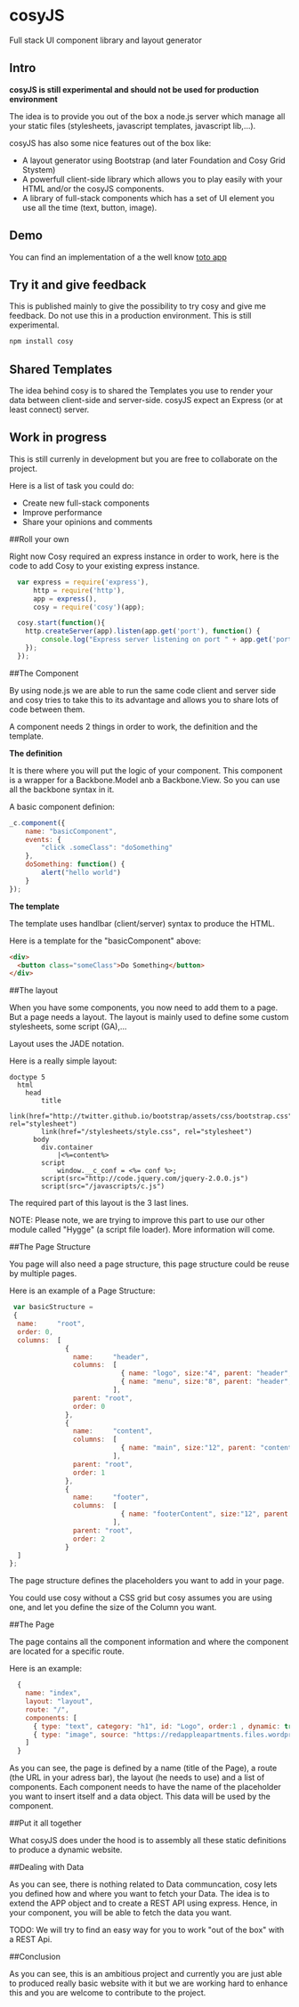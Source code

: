 cosyJS
======

Full stack UI component library and layout generator

## Intro

**cosyJS is still experimental and should not be used for production environment**

The idea is to provide you out of the box a node.js server which manage all your static files (stylesheets, javascript templates, javascript lib,...).

cosyJS has also some nice features out of the box like:

* A layout generator using Bootstrap (and later Foundation and Cosy Grid Stystem)
* A powerfull client-side library which allows you to play easily with your HTML and/or the cosyJS components. 
* A library of full-stack components which has a set of UI element you use all the time (text, button, image).

## Demo

You can find an implementation of a the well know [toto app](https://github.com/dervalp/cosyJS-todo)

## Try it and give feedback

This is published mainly to give the possibility to try cosy and give me feedback. Do not use this in a production environment. This is still experimental.

```javascript
npm install cosy
```

## Shared Templates

The idea behind cosy is to shared the Templates you use to render your data between client-side and server-side. cosyJS expect an Express (or at least connect) server.

## Work in progress

This is still currenly in development but you are free to collaborate on the project.

Here is a list of task you could do:

* Create new full-stack components
* Improve performance
* Share your opinions and comments

##Roll your own

Right now Cosy required an express instance in order to work, here is the code to add Cosy to your existing express instance.

```javascript
  var express = require('express'),
      http = require('http'),
	  app = express(),
	  cosy = require('cosy')(app);

  cosy.start(function(){
  	http.createServer(app).listen(app.get('port'), function() {
        console.log("Express server listening on port " + app.get('port'));
    });
  });
```
##The Component

By using node.js we are able to run the same code client and server side and cosy tries to take this to its advantage and allows you to share lots of code between them.

A component needs 2 things in order to work, the definition and the template.

**The definition**

It is there where you will put the logic of your component. This component is a wrapper for a Backbone.Model anb a Backbone.View. So you can use all the backbone syntax in it.

A basic component definion:

```javascript
_c.component({
    name: "basicComponent",
    events: {
    	"click .someClass": "doSomething"
    },
    doSomething: function() {
    	alert("hello world")
	}
});
```

**The template**

The template uses handlbar (client/server) syntax to produce the HTML.

Here is a template for the "basicComponent" above:

```html
<div>
  <button class="someClass">Do Something</button>
</div>
```
##The layout

When you have some components, you now need to add them to a page. But a page needs a layout.
The layout is mainly used to define some custom stylesheets, some script (GA),...

Layout uses the JADE notation.

Here is a really simple layout:

```jade
doctype 5
  html
	head
	    title
	    link(href="http://twitter.github.io/bootstrap/assets/css/bootstrap.css", rel="stylesheet")
	    link(href="/stylesheets/style.css", rel="stylesheet")
	  body
	    div.container
	        |<%=content%>
	    script
	        window.__c_conf = <%= conf %>;
	    script(src="http://code.jquery.com/jquery-2.0.0.js")
	    script(src="/javascripts/c.js")
```

The required part of this layout is the 3 last lines.

NOTE: Please note, we are trying to improve this part to use our other module called "Hygge" (a script file loader). More information will come.

##The Page Structure

You page will also need a page structure, this page structure could be reuse by multiple pages.

Here is an example of a Page Structure:

```javascript
 var basicStructure = 
 {  
  name:     "root",
  order: 0,
  columns:  [
              {
                name:     "header",
                columns:  [
                            { name: "logo", size:"4", parent: "header", order: 0 },
                            { name: "menu", size:"8", parent: "header", order: 1 },
                          ],
                parent: "root",
                order: 0
              },
              {
                name:     "content",
                columns:  [
                            { name: "main", size:"12", parent: "content", order: 0 }                        
                          ],
                parent: "root",
                order: 1
              },
              {
                name:     "footer",
                columns:  [
                            { name: "footerContent", size:"12", parent: "footer", order: 0 }                            
                          ],
                parent: "root",
                order: 2
              }
  ]
};
```

The page structure defines the placeholders you want to add in your page.

You could use cosy without a CSS grid but cosy assumes you are using one, and let you define the size of the Column you want.

##The Page

The page contains all the component information and where the component are located for a specific route.

Here is an example:

```javascript
  {
    name: "index",
    layout: "layout",    
    route: "/",
    components: [
      { type: "text", category: "h1", id: "Logo", order:1 , dynamic: true, placeholder: "logo", data: { text: "Cosy Js" } },
      { type: "image", source: "https://redappleapartments.files.wordpress.com/2012/05/copenhagen1.jpg", id: "image", order:4, placeholder: "main" },
    ]
  }
```

As you can see, the page is defined by a name (title of the Page), a route (the URL in your adress bar), the layout (he needs to use) and a list of components. Each component needs to have the name of the placeholder you want to insert itself and a data object. This data will be used by the component.


##Put it all together

What cosyJS does under the hood is to assembly all these static definitions to produce a dynamic website.

##Dealing with Data

As you can see, there is nothing related to Data communcation, cosy lets you defined how and where you want to fetch your Data. The idea is to extend the APP object and to create a REST API using express. Hence, in your component, you will be able to fetch the data you want.

TODO: We will try to find an easy way for you to work "out of the box" with a REST Api.

##Conclusion

As you can see, this is an ambitious project and currently you are just able to produced really basic website with it but we are working hard to enhance this and you are welcome to contribute to the project.